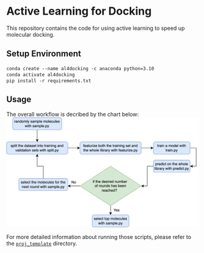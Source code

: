 # Active Learning for Docking
This repository contains the code for using active learning to speed up molecular docking. 

## Setup Environment
```
conda create --name al4docking -c anaconda python=3.10
conda activate al4docking
pip install -r requirements.txt
```
## Usage
The overall workflow is decribed by the chart below: \
<img src="workflow.png" alt="workflow" width="800"/>

For more detailed information about running those scripts, please refer to the [`proj_template`](proj_template) directory.